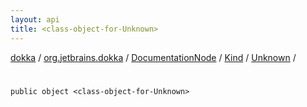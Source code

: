 ```yaml
---
layout: api
title: <class-object-for-Unknown>
---
```

[dokka](../../../../index.html) / [org.jetbrains.dokka](../../../index.html) / [DocumentationNode](../../index.html) / [Kind](../index.html) / [Unknown](index.html) / [<class-object-for-Unknown>](_class-object-for-Unknown_.html)


# <class-object-for-Unknown>


```
public object <class-object-for-Unknown>
```
